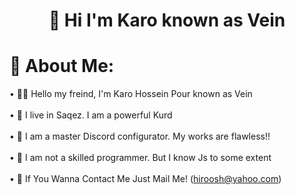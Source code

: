 <div align="center">
  
  # 👋 Hi I'm Karo known as Vein
  
<div align="left">
  
# 🌟 About Me:
• 👋🏻 Hello my freind, I'm Karo Hossein Pour known as Vein<br><br>• 🚀 I live in Saqez. I am a powerful Kurd<br><br>• 🔧 I am a master Discord configurator. My works are flawless!!<br><br>• 🧠 I am not a skilled programmer. But I know Js to some extent<br><br>• 🥂 If You Wanna Contact Me Just Mail Me! (hiroosh@yahoo.com)<br>

